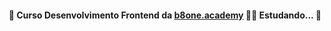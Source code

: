 <h4  align="center"> 
    🚧 Curso Desenvolvimento Frontend da <a href="https://www.b8one.academy/">b8one.academy</a>	👩‍💻 Estudando... 🚧 
</h4>